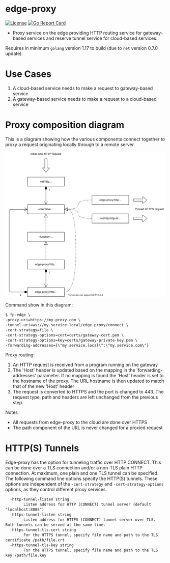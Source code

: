 # edge-proxy

[![License](https://img.shields.io/:license-apache-blue.svg)](LICENSE)
[![Go Report Card](https://goreportcard.com/badge/github.com/PelionIoT/edge-proxy)](https://goreportcard.com/report/github.com/PelionIoT/edge-proxy)

* Proxy service on the edge providing HTTP routing service for gateway-based services and reserve tunnel service for cloud-based services.

Requires in minimum `golang` version 1.17 to build (due to `net` version 0.7.0 update).

# Use Cases
1) A cloud-based service needs to make a request to gateway-based service
2) A gateway-based service needs to make a request to a cloud-based service

# Proxy composition diagram

This is a diagram showing how the various components connect together to proxy a request originating locally through to a remote server.

![proxy-composition-diagram](docs/images/composition.svg)

Command show in this diagram:
```
$ fp-edge \
-proxy-uri=https://my.proxy.com \
-tunnel-uri=ws://my.service.local/edge-proxy/connect \
-cert-strategy=file \
-cert-strategy-options=cert=certs/gateway-cert.pem \
-cert-strategy-options=key=certs/gateway-private-key.pem \
-forwarding-addresses={\"my.service.local\":\"my.service.com\"}
```

Proxy routing:
1. An HTTP request is received from a program running on the gateway
1. The 'Host' header is updated based on the mapping in the 'forwarding-addresses' parameter. If no mapping is found the 'Host' header is set to the hostname of the proxy. The URL hostname is then updated to match that of the new 'Host' header
1. The request is converted to HTTPS and the port is changed to 443. The request type, path and headers are left unchanged from the previous step.

Notes
- All requests from edge-proxy to the cloud are done over HTTPS
- The path component of the URL is never changed for a proxied request

# HTTP(S) Tunnels

Edge-proxy has the option for tunneling traffic over HTTP CONNECT.  This can be done over a TLS connection and/or a non-TLS plain HTTP connection.  At maximum, one plain and one TLS tunnel can be specified.  The following command line options specify the HTTP(S) tunnels.  These options are independent of the `-cert-strategy` and `-cert-strategy-options` options, as they control different proxy services.

```
  -http-tunnel-listen string
    	Listen address for HTTP (CONNECT) tunnel server (default "localhost:8888")
  -https-tunnel-listen string
    	Listen address for HTTPS (CONNECT) tunnel server over TLS.  Both tunnels can be served at the same time.
  -https-tunnel-tls-cert string
    	For the HTTPS tunnel, specify file name and path to the TLS certificate /path/file.crt
  -https-tunnel-tls-key string
    	For the HTTPS tunnel, specify file name and path to the TLS key /path/file.key
```
